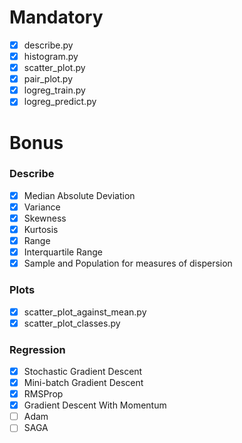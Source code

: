 # Mandatory

-   [x] describe.py
-   [x] histogram.py
-   [x] scatter_plot.py
-   [x] pair_plot.py
-   [x] logreg_train.py
-   [x] logreg_predict.py

# Bonus

### Describe

-   [x] Median Absolute Deviation
-   [x] Variance
-   [x] Skewness
-   [x] Kurtosis
-   [x] Range
-   [x] Interquartile Range
-   [x] Sample and Population for measures of dispersion

### Plots

-   [x] scatter_plot_against_mean.py
-   [x] scatter_plot_classes.py

### Regression

-   [x] Stochastic Gradient Descent
-   [x] Mini-batch Gradient Descent
-   [x] RMSProp
-   [x] Gradient Descent With Momentum
-   [ ] Adam
-   [ ] SAGA
